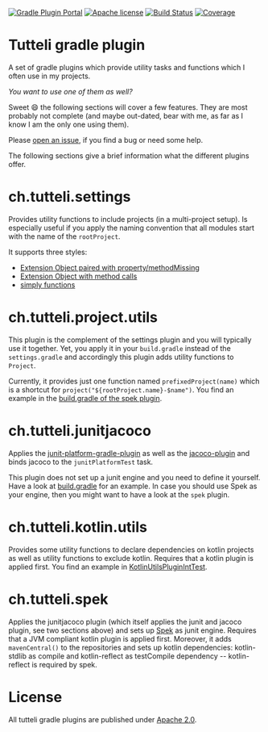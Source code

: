 [![Gradle Plugin Portal](https://img.shields.io/badge/gradle%20plugin-v0.7.1-blue.svg)](https://plugins.gradle.org/plugin/com.google.cloud.tools.jib)
[![Apache license](https://img.shields.io/badge/license-Apache%202.0-brightgreen.svg)](http://opensource.org/licenses/Apache2.0)
[![Build Status](https://travis-ci.org/robstoll/tutteli-gradle-plugins.svg?tag=v0.7.1)](https://travis-ci.org/robstoll/tutteli-gradle-plugins/branches)
[![Coverage](https://codecov.io/github/robstoll/tutteli-gradle-plugins/coverage.svg?tag=v0.7.1)](https://codecov.io/github/robstoll/tutteli-gradle-plugins?tag=v0.7.1)

# Tutteli gradle plugin
A set of gradle plugins which provide utility tasks and functions which I often use in my projects.

*You want to use one of them as well?*

Sweet :smile: the following sections will cover a few features.
They are most probably not complete
(and maybe out-dated, bear with me, as far as I know I am the only one using them).

Please [open an issue](https://github.com/robstoll/tutteli-gradle-plugins/issues/new),
if you find a bug or need some help.

The following sections give a brief information what the different plugins offer.

# ch.tutteli.settings
Provides utility functions to include projects (in a multi-project setup).
Is especially useful if you apply the naming convention that all modules start with the name of the `rootProject`.

It supports three styles:
- [Extension Object paired with property/methodMissing](https://github.com/robstoll/tutteli-gradle-plugins/tree/v0.7.1/tutteli-gradle-settings/src/test/groovy/ch/tutteli/gradle/settings/SettingsUtilPluginIntTest.groovy#L17)
- [Extension Object with method calls](https://github.com/robstoll/tutteli-gradle-plugins/tree/v0.7.1/tutteli-gradle-settings/src/test/groovy/ch/tutteli/gradle/settings/SettingsUtilPluginIntTest.groovy#L71)
- [simply functions](https://github.com/robstoll/tutteli-gradle-plugins/tree/v0.7.1/tutteli-gradle-settings/src/test/groovy/ch/tutteli/gradle/settings/SettingsUtilPluginIntTest.groovy#L140)

# ch.tutteli.project.utils
This plugin is the complement of the settings plugin and you will typically use it together. 
Yet, you apply it in your `build.gradle` instead of the `settings.gradle` and accordingly this plugin adds utility functions to `Project`.

Currently, it provides just one function named `prefixedProject(name)` which is a shortcut for `project("${rootProject.name}-$name")`.
You find an example in the [build.gradle of the spek plugin](https://github.com/robstoll/tutteli-gradle-plugins/tree/v0.7.1/tutteli-gradle-spek/build.gradle#L20).

# ch.tutteli.junitjacoco
Applies the [junit-platform-gradle-plugin](https://junit.org/junit5/docs/current/user-guide/#running-tests-build-gradle)
as well as the [jacoco-plugin](https://docs.gradle.org/current/userguide/jacoco_plugin.html)
and binds jacoco to the `junitPlatformTest` task.

This plugin does not set up a junit engine and you need to define it yourself. 
Have a look at [build.gradle](https://github.com/robstoll/tutteli-gradle-plugins/tree/v0.7.1/build.gradle#L51)
for an example.
In case you should use Spek as your engine, then you might want to have a look at the `spek` plugin.

# ch.tutteli.kotlin.utils
Provides some utility functions to declare dependencies on kotlin projects as well as utility functions to exclude kotlin.
Requires that a kotlin plugin is applied first.
You find an example in [KotlinUtilsPluginIntTest](https://github.com/robstoll/tutteli-gradle-plugins/tree/v0.7.1/tutteli-gradle-kotlin-utils/src/test/groovy/ch/tutteli/gradle/kotlin/KotlinUtilsPluginIntTest.groovy#L35).

# ch.tutteli.spek
Applies the junitjacoco plugin (which itself applies the junit and jacoco plugin, see two sections above) 
and sets up [Spek](http://spekframework.org/) as junit engine.
Requires that a JVM compliant kotlin plugin is applied first.
Moreover, it adds `mavenCentral()` to the repositories and sets up kotlin dependencies:
kotlin-stdlib as compile and kotlin-reflect as testCompile dependency -- kotlin-reflect is required by spek.

# License
All tutteli gradle plugins are published under [Apache 2.0](http://opensource.org/licenses/Apache2.0).
